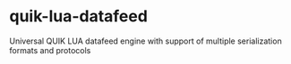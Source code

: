 # quik-lua-datafeed
Universal QUIK LUA datafeed engine with support of multiple serialization formats and protocols
